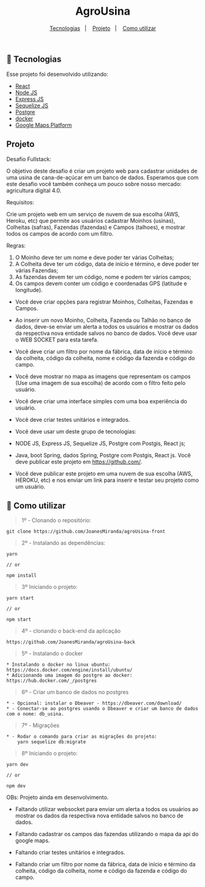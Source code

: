<h1 align="center">
    AgroUsina
</h1>

<p align="center">
  <a href="#bookmark-tecnologias">Tecnologias</a>&nbsp;&nbsp;&nbsp;|&nbsp;&nbsp;&nbsp;
  <a href="#projeto">Projeto</a>&nbsp;&nbsp;&nbsp;|&nbsp;&nbsp;&nbsp;
  <a href="#rocket-como-utilizar">Como utilizar</a>
</p>

<br>


## :bookmark: Tecnologias

Esse projeto foi desenvolvido utilizando:

- [React](https://reactjs.org)
- [Node JS](https://nodejs.org/en/)
- [Express JS](https://expressjs.com/pt-br/)
- [Sequelize JS](https://sequelize.org/master/manual/getting-started.html)
- [Postgre](https://www.postgresql.org/)
- [docker](https://hub.docker.com/_/postgres)
- [Google Maps Platform](https://cloud.google.com/maps-platform?hl=pt-br)

## Projeto

Desafio Fullstack:

O objetivo deste desafio é criar um projeto web para cadastrar unidades de uma usina de cana-de-açúcar em um banco de dados. Esperamos que com este desafio você também conheça um pouco sobre nosso mercado: agricultura digital 4.0.

Requisitos:

Crie um projeto web em um serviço de nuvem de sua escolha (AWS, Heroku, etc) que permite aos usuários cadastrar Moinhos (usinas), Colheitas (safras), Fazendas (fazendas) e Campos (talhoes), e mostrar todos os campos de acordo com um filtro.

Regras:

1. O Moinho deve ter um nome e deve poder ter várias Colheitas;
2. A Colheita deve ter um código, data de início e término, e deve poder ter várias Fazendas;
3. As fazendas devem ter um código, nome e podem ter vários campos;
4. Os campos devem conter um código e coordenadas GPS (latitude e longitude).
* Você deve criar opções para registrar Moinhos, Colheitas, Fazendas e Campos.

* Ao inserir um novo Moinho, Colheita, Fazenda ou Talhão no banco de dados, deve-se enviar um alerta a todos os usuários e mostrar os dados da respectiva nova entidade salvos no banco de dados. Você deve usar o WEB SOCKET para esta tarefa.

* Você deve criar um filtro por nome da fábrica, data de início e término da colheita, código da colheita, nome e código da fazenda e código do campo.

* Você deve mostrar no mapa as imagens que representam os campos (Use uma imagem de sua escolha) de acordo com o filtro feito pelo usuário.

* Você deve criar uma interface simples com uma boa experiência do usuário.

* Você deve criar testes unitários e integrados.

* Você deve usar um deste grupo de tecnologias:

* NODE JS, Express JS, Sequelize JS, Postgre com Postgis, React js;
* Java, boot Spring, dados Spring, Postgre com Postgis, React js.
Você deve publicar este projeto em https://github.com/.

* Você deve publicar este projeto em uma nuvem de sua escolha (AWS, HEROKU, etc) e nos enviar um link para inserir e testar seu projeto como um usuário.


## :rocket: Como utilizar

> 1º - Clonando o repositório:
```
git clone https://github.com/JoanesMiranda/agroUsina-front
```

> 2º - Instalando as dependências:
```
yarn

// or

npm install
```

>3º Iniciando o projeto:

```
yarn start

// or

npm start
```

> 4º - clonando o back-end da aplicação
```
https://github.com/JoanesMiranda/agroUsina-back

```

> 5º - Instalando o docker 
```
* Instalando o docker no linux ubuntu: https://docs.docker.com/engine/install/ubuntu/
* Adicionando uma imagem do postgre ao docker: https://hub.docker.com/_/postgres
```
> 6º - Criar um banco de dados no postgres
```
* - Opcional: instalar o Dbeaver - https://dbeaver.com/download/
* - Conectar-se ao postgres usando o Dbeaver e criar um banco de dados com o nome: db_usina.
```
> 7º - Migrações
```
* - Rodar o comando para criar as migrações do projeto:
    yarn sequelize db:migrate
```

> 8º Iniciando o projeto:

```
yarn dev

// or

npm dev
```

OBs: Projeto ainda em desenvolvimento.

* Faltando utilizar websocket para enviar um alerta a todos os usuários ao mostrar os dados da respectiva nova entidade salvos no banco de dados.

* Faltando cadastrar os campos das fazendas utilizando o mapa da api do google maps.

* Faltando criar testes unitários e integrados.

* Faltando criar um filtro por nome da fábrica, data de início e término da colheita, código da colheita, nome e código da fazenda e código do campo.
